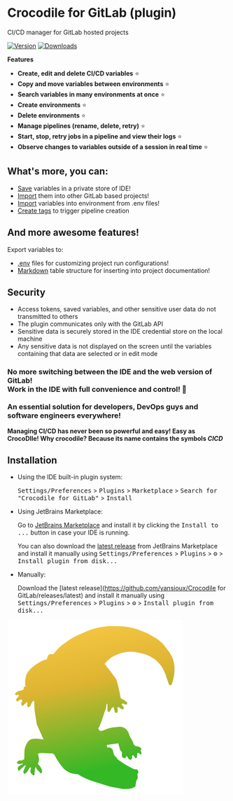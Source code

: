 # Crocodile for GitLab (plugin)
CI/CD manager for GitLab hosted projects

[![Version](https://img.shields.io/jetbrains/plugin/v/27303.svg)](https://plugins.jetbrains.com/plugin/27303)
[![Downloads](https://img.shields.io/jetbrains/plugin/d/27303.svg)](https://plugins.jetbrains.com/plugin/27303)


<b>Features</b>
<br/>
<ul>
  <li><b>Create, edit and delete CI/CD variables</b> ⭐️</li>
  <li><b>Copy and move variables between environments</b> ⭐️</li>
  <li><b>Search variables in many environments at once</b> ⭐️</li>
  <li><b>Create environments</b> ⭐️</li>
  <li><b>Delete environments</b> ⭐️</li>
  <li><b>Manage pipelines (rename, delete, retry)</b> ⭐️</li>
  <li><b>Start, stop, retry jobs in a pipeline and view their logs</b> ⭐️</li>
  <li><b>Observe changes to variables outside of a session in real time</b> ⭐️</li>
</ul>
<h2>What's more, you can:</h2>
<ul>
  <li><u>Save</u> variables in a private store of IDE!</li>
  <li><u>Import</u> them into other GitLab based projects!</li>
  <li><u>Import</u> variables into environment from .env files!</li>
  <li><u>Create tags</u> to trigger pipeline creation️</li>
</ul>
<h2>And more awesome features!</h2>
Export variables to:
<ul>
  <li><u>.env</u> files for customizing project run configurations!</li>
  <li><u>Markdown</u> table structure for inserting into project documentation!</li>
</ul>
<h2>Security</h2>
<ul>
  <li>Access tokens, saved variables, and other sensitive user data do not transmitted to others</li>
  <li>The plugin communicates only with the GitLab API</li>
  <li>Sensitive data is securely stored in the IDE credential store on the local machine</li>
  <li>Any sensitive data is not displayed on the screen until the variables containing that data are selected or in edit mode</li>
</ul>

<h3>
No more switching between the IDE and the web version of GitLab!<br/>
Work in the IDE with full convenience and control! 🥳
<br/><br/>
An essential solution for developers, DevOps guys and software engineers everywhere!
</h3>
<b>Managing CI/CD has never been so powerful and easy! Easy as CrocoDIle!
Why crocodile? Because its name contains the symbols <i>CICD</i></b>

## Installation

- Using the IDE built-in plugin system:

  <kbd>Settings/Preferences</kbd> > <kbd>Plugins</kbd> > <kbd>Marketplace</kbd> > <kbd>Search for "Crocodile for GitLab"</kbd> >
  <kbd>Install</kbd>

- Using JetBrains Marketplace:

  Go to [JetBrains Marketplace](https://plugins.jetbrains.com/plugin/MARKETPLACE_ID) and install it by clicking the <kbd>Install to ...</kbd> button in case your IDE is running.

  You can also download the [latest release](https://plugins.jetbrains.com/plugin/MARKETPLACE_ID/versions) from JetBrains Marketplace and install it manually using
  <kbd>Settings/Preferences</kbd> > <kbd>Plugins</kbd> > <kbd>⚙️</kbd> > <kbd>Install plugin from disk...</kbd>

- Manually:

  Download the [latest release](https://github.com/yansioux/Crocodile for GitLab/releases/latest) and install it manually using
  <kbd>Settings/Preferences</kbd> > <kbd>Plugins</kbd> > <kbd>⚙️</kbd> > <kbd>Install plugin from disk...</kbd>



![Crocodile for GitLab logo](https://github.com/yansioux/Crocodile-for-GitLab-plugin/blob/main/Misc/Logo/200x200/pluginIcon.svg?raw=true)

